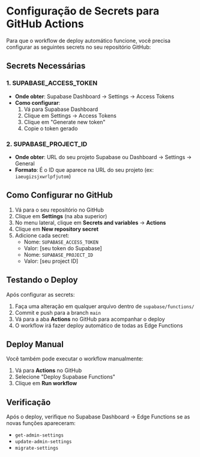 # Configuração de Secrets para GitHub Actions

Para que o workflow de deploy automático funcione, você precisa configurar as seguintes secrets no seu repositório GitHub:

## Secrets Necessárias

### 1. SUPABASE_ACCESS_TOKEN
- **Onde obter**: Supabase Dashboard → Settings → Access Tokens
- **Como configurar**: 
  1. Vá para Supabase Dashboard
  2. Clique em Settings → Access Tokens
  3. Clique em "Generate new token"
  4. Copie o token gerado

### 2. SUPABASE_PROJECT_ID
- **Onde obter**: URL do seu projeto Supabase ou Dashboard → Settings → General
- **Formato**: É o ID que aparece na URL do seu projeto (ex: `iaeugizsjxwrlpfjutom`)

## Como Configurar no GitHub

1. Vá para o seu repositório no GitHub
2. Clique em **Settings** (na aba superior)
3. No menu lateral, clique em **Secrets and variables** → **Actions**
4. Clique em **New repository secret**
5. Adicione cada secret:
   - Nome: `SUPABASE_ACCESS_TOKEN`
   - Valor: [seu token do Supabase]
   - Nome: `SUPABASE_PROJECT_ID`  
   - Valor: [seu project ID]

## Testando o Deploy

Após configurar as secrets:

1. Faça uma alteração em qualquer arquivo dentro de `supabase/functions/`
2. Commit e push para a branch `main`
3. Vá para a aba **Actions** no GitHub para acompanhar o deploy
4. O workflow irá fazer deploy automático de todas as Edge Functions

## Deploy Manual

Você também pode executar o workflow manualmente:
1. Vá para **Actions** no GitHub
2. Selecione "Deploy Supabase Functions"
3. Clique em **Run workflow**

## Verificação

Após o deploy, verifique no Supabase Dashboard → Edge Functions se as novas funções apareceram:
- `get-admin-settings`
- `update-admin-settings` 
- `migrate-settings`